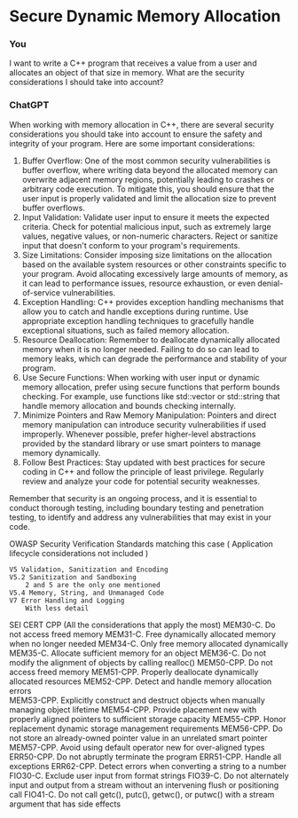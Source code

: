 # Secure Dynamic Memory Allocation

### You
I want to write a C++ program that receives a value from a user and allocates an object of that size in memory. What are the security considerations I should take into account?

### ChatGPT
When working with memory allocation in C++, there are several security considerations you should take into account to ensure the safety and integrity of your program. Here are some important considerations:

1. Buffer Overflow: One of the most common security vulnerabilities is buffer overflow, where writing data beyond the allocated memory can overwrite adjacent memory regions, potentially leading to crashes or arbitrary code execution. To mitigate this, you should ensure that the user input is properly validated and limit the allocation size to prevent buffer overflows.
2. Input Validation: Validate user input to ensure it meets the expected criteria. Check for potential malicious input, such as extremely large values, negative values, or non-numeric characters. Reject or sanitize input that doesn't conform to your program's requirements.
3. Size Limitations: Consider imposing size limitations on the allocation based on the available system resources or other constraints specific to your program. Avoid allocating excessively large amounts of memory, as it can lead to performance issues, resource exhaustion, or even denial-of-service vulnerabilities.
4. Exception Handling: C++ provides exception handling mechanisms that allow you to catch and handle exceptions during runtime. Use appropriate exception handling techniques to gracefully handle exceptional situations, such as failed memory allocation.
5. Resource Deallocation: Remember to deallocate dynamically allocated memory when it is no longer needed. Failing to do so can lead to memory leaks, which can degrade the performance and stability of your program.
6. Use Secure Functions: When working with user input or dynamic memory allocation, prefer using secure functions that perform bounds checking. For example, use functions like std::vector or std::string that handle memory allocation and bounds checking internally.
7. Minimize Pointers and Raw Memory Manipulation: Pointers and direct memory manipulation can introduce security vulnerabilities if used improperly. Whenever possible, prefer higher-level abstractions provided by the standard library or use smart pointers to manage memory dynamically.
8. Follow Best Practices: Stay updated with best practices for secure coding in C++ and follow the principle of least privilege. Regularly review and analyze your code for potential security weaknesses.

Remember that security is an ongoing process, and it is essential to conduct thorough testing, including boundary testing and penetration testing, to identify and address any vulnerabilities that may exist in your code.

OWASP Security Verification Standards matching this case ( Application lifecycle considerations not included )

    V5 Validation, Sanitization and Encoding
    V5.2 Sanitization and Sandboxing
        2 and 5 are the only one mentioned
    V5.4 Memory, String, and Unmanaged Code
    V7 Error Handling and Logging
        With less detail

SEI CERT CPP (All the considerations that apply the most)
    MEM30-C. Do not access freed memory
    MEM31-C. Free dynamically allocated memory when no longer needed
    MEM34-C. Only free memory allocated dynamically
    MEM35-C. Allocate sufficient memory for an object
    MEM36-C. Do not modify the alignment of objects by calling realloc()
    MEM50-CPP. Do not access freed memory
    MEM51-CPP. Properly deallocate dynamically allocated resources
    MEM52-CPP. Detect and handle memory allocation errors   
    MEM53-CPP. Explicitly construct and destruct objects when manually managing object lifetime
    MEM54-CPP. Provide placement new with properly aligned pointers to sufficient storage capacity
    MEM55-CPP. Honor replacement dynamic storage management requirements
    MEM56-CPP. Do not store an already-owned pointer value in an unrelated smart pointer
    MEM57-CPP. Avoid using default operator new for over-aligned types
    ERR50-CPP. Do not abruptly terminate the program
    ERR51-CPP. Handle all exceptions 
    ERR62-CPP. Detect errors when converting a string to a number
    FIO30-C. Exclude user input from format strings 
    FIO39-C. Do not alternately input and output from a stream without an intervening flush or positioning call 
    FIO41-C. Do not call getc(), putc(), getwc(), or putwc() with a stream argument that has side effects